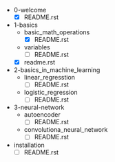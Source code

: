 - 0-welcome
  - [x] README.rst
- 1-basics
  - basic_math_operations
    - [x] README.rst
  - variables
    - [ ] README.rst
  - [x] readme.rst
- 2-basics_in_machine_learning
  - linear_regresstion
    - [ ] README.rst
  - logistic_regression
    - [ ] README.rst
- 3-neural-network
  - autoencoder
    - [ ] README.rst
  - convolutiona_neural_network
    - [ ] README.rst
- installation
  - [ ] README.rst